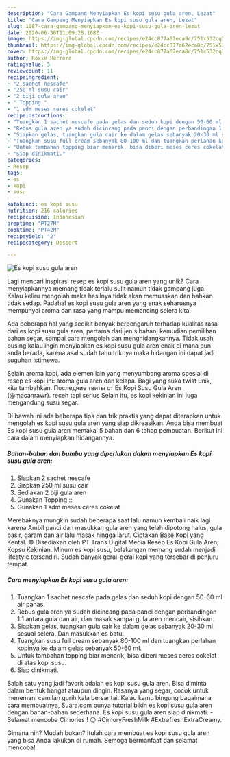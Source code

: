 ```yaml
---
description: "Cara Gampang Menyiapkan Es kopi susu gula aren, Lezat"
title: "Cara Gampang Menyiapkan Es kopi susu gula aren, Lezat"
slug: 1087-cara-gampang-menyiapkan-es-kopi-susu-gula-aren-lezat
date: 2020-06-30T11:09:28.168Z
image: https://img-global.cpcdn.com/recipes/e24cc877a62eca8c/751x532cq70/es-kopi-susu-gula-aren-foto-resep-utama.jpg
thumbnail: https://img-global.cpcdn.com/recipes/e24cc877a62eca8c/751x532cq70/es-kopi-susu-gula-aren-foto-resep-utama.jpg
cover: https://img-global.cpcdn.com/recipes/e24cc877a62eca8c/751x532cq70/es-kopi-susu-gula-aren-foto-resep-utama.jpg
author: Roxie Herrera
ratingvalue: 5
reviewcount: 11
recipeingredient:
- "2 sachet nescafe"
- "250 ml susu cair"
- "2 biji gula aren"
- " Topping "
- "1 sdm meses ceres cokelat"
recipeinstructions:
- "Tuangkan 1 sachet nescafe pada gelas dan seduh kopi dengan 50-60 ml air panas."
- "Rebus gula aren ya sudah dicincang pada panci dengan perbandingan 1:1 antara gula dan air, dan masak sampai gula aren mencair, sisihkan."
- "Siapkan gelas, tuangkan gula cair ke dalam gelas sebanyak 20-30 ml sesuai selera. Dan masukkan es batu."
- "Tuangkan susu full cream sebanyak 80-100 ml dan tuangkan perlahan kopinya ke dalam gelas sebanyak 50-60 ml."
- "Untuk tambahan topping biar menarik, bisa diberi meses ceres cokelat di atas kopi susu."
- "Siap dinikmati."
categories:
- Resep
tags:
- es
- kopi
- susu

katakunci: es kopi susu 
nutrition: 216 calories
recipecuisine: Indonesian
preptime: "PT27M"
cooktime: "PT42M"
recipeyield: "2"
recipecategory: Dessert

---
```



![Es kopi susu gula aren](https://img-global.cpcdn.com/recipes/e24cc877a62eca8c/751x532cq70/es-kopi-susu-gula-aren-foto-resep-utama.jpg)

Lagi mencari inspirasi resep es kopi susu gula aren yang unik? Cara menyiapkannya memang tidak terlalu sulit namun tidak gampang juga. Kalau keliru mengolah maka hasilnya tidak akan memuaskan dan bahkan tidak sedap. Padahal es kopi susu gula aren yang enak seharusnya mempunyai aroma dan rasa yang mampu memancing selera kita.

Ada beberapa hal yang sedikit banyak berpengaruh terhadap kualitas rasa dari es kopi susu gula aren, pertama dari jenis bahan, kemudian pemilihan bahan segar, sampai cara mengolah dan menghidangkannya. Tidak usah pusing kalau ingin menyiapkan es kopi susu gula aren enak di mana pun anda berada, karena asal sudah tahu triknya maka hidangan ini dapat jadi suguhan istimewa.

Selain aroma kopi, ada elemen lain yang menyumbang aroma spesial di resep es kopi ini: aroma gula aren dan kelapa. Bagi yang suka twist unik, kita tambahkan. Последние твиты от Es Kopi Susu Gula Aren (@macanrawr). receh tapi serius Selain itu, es kopi kekinian ini juga mengandung susu segar.


Di bawah ini ada beberapa tips dan trik praktis yang dapat diterapkan untuk mengolah es kopi susu gula aren yang siap dikreasikan. Anda bisa membuat Es kopi susu gula aren memakai 5 bahan dan 6 tahap pembuatan. Berikut ini cara dalam menyiapkan hidangannya.

<!--inarticleads1-->

##### Bahan-bahan dan bumbu yang diperlukan dalam menyiapkan Es kopi susu gula aren:

1. Siapkan 2 sachet nescafe
1. Siapkan 250 ml susu cair
1. Sediakan 2 biji gula aren
1. Gunakan  Topping ::
1. Gunakan 1 sdm meses ceres cokelat


Merebaknya mungkin sudah beberapa saat lalu namun kembali naik lagi karena Ambil panci dan masukkan gula aren yang telah dipotong halus, gula pasir, garam dan air lalu masak hingga larut. Ciptakan Base Kopi yang Kental. © Disediakan oleh PT Trans Digital Media Resep Es Kopi Gula Aren, Kopsu Kekinian. Minum es kopi susu, belakangan memang sudah menjadi lifestyle tersendiri. Sudah banyak gerai-gerai kopi yang tersebar di penjuru tempat. 

<!--inarticleads2-->

##### Cara menyiapkan Es kopi susu gula aren:

1. Tuangkan 1 sachet nescafe pada gelas dan seduh kopi dengan 50-60 ml air panas.
1. Rebus gula aren ya sudah dicincang pada panci dengan perbandingan 1:1 antara gula dan air, dan masak sampai gula aren mencair, sisihkan.
1. Siapkan gelas, tuangkan gula cair ke dalam gelas sebanyak 20-30 ml sesuai selera. Dan masukkan es batu.
1. Tuangkan susu full cream sebanyak 80-100 ml dan tuangkan perlahan kopinya ke dalam gelas sebanyak 50-60 ml.
1. Untuk tambahan topping biar menarik, bisa diberi meses ceres cokelat di atas kopi susu.
1. Siap dinikmati.


Salah satu yang jadi favorit adalah es kopi susu gula aren. Bisa diminta dalam bentuk hangat ataupun dingin. Rasanya yang segar, cocok untuk menemani camilan gurih kala bersantai. Kalau kamu bingung bagaimana cara membuatnya, Suara.com punya tutorial bikin es kopi susu gula aren dengan bahan-bahan sederhana. Es kopi susu gula aren siap dinikmati. - Selamat mencoba Cimories ! 😊 #CimoryFreshMilk #ExtrafreshExtraCreamy. 

Gimana nih? Mudah bukan? Itulah cara membuat es kopi susu gula aren yang bisa Anda lakukan di rumah. Semoga bermanfaat dan selamat mencoba!
